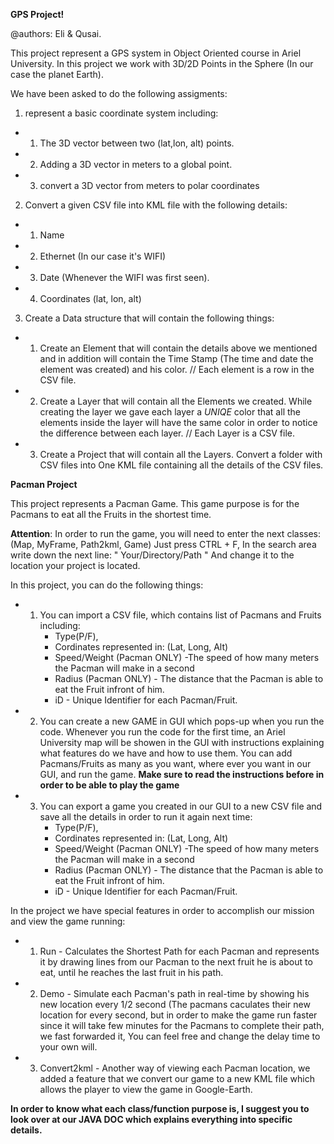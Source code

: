 **********GPS Project!**********

@authors: Eli & Qusai.

This project represent a GPS system in Object Oriented course in Ariel University.
In this project we work with 3D/2D Points in the Sphere (In our case the planet Earth).

We have been asked to do the following assigments:

1. represent a basic coordinate system including:
 * 1. The 3D vector between two (lat,lon, alt) points.
 * 2. Adding a 3D vector in meters to a global point.
 * 3. convert a 3D vector from meters to polar coordinates

2. Convert a given CSV file into KML file with the following details:
 * 1. Name 
 * 2. Ethernet (In our case it's WIFI)
 * 3. Date (Whenever the WIFI was first seen).
 * 4. Coordinates (lat, lon, alt)

3. Create a Data structure that will contain the following things:
 * 1. Create an Element that will contain the details above we mentioned and in addition will
      contain the Time Stamp (The time and date the element was created) and his color.
      // Each element is a row in the CSV file.

 * 2. Create a Layer that will contain all the Elements we created. While creating the layer
      we gave each layer a *UNIQE* color that all the elements inside the layer will have the 
      same color in order to notice the difference between each layer.
      // Each Layer is a CSV file.

 * 3. Create a Project that will contain all the Layers. Convert a folder with CSV files into
      One KML file containing all the details of the CSV files.
      
**********Pacman Project**********

This project represents a Pacman Game.
This game purpose is for the Pacmans to eat all the Fruits in the shortest time.

**Attention**:
In order to run the game, you will need to enter the next classes:
(Map, MyFrame, Path2kml, Game)
Just press CTRL + F, In the search area write down the next line:
" Your/Directory/Path " And change it to the location your project is located.

In this project, you can do the following things:

 * 1. You can import a CSV file, which contains list of Pacmans and Fruits including:
      - Type(P/F), 
      - Cordinates represented in: (Lat, Long, Alt)
      - Speed/Weight (Pacman ONLY) -The speed of how many meters the Pacman will make in a second
      - Radius (Pacman ONLY) - The distance that the Pacman is able to eat the Fruit infront of him.
      - iD - Unique Identifier for each Pacman/Fruit.
      
 * 2. You can create a new GAME in GUI which pops-up when you run the code.
      Whenever you run the code for the first time, an Ariel University map will be showen in the GUI with instructions
      explaining what features do we have and how to use them.
      You can add Pacmans/Fruits as many as you want, where ever you want in our GUI, and run the game.
      **Make sure to read the instructions before in order to be able to play the game**
      
 * 3. You can export a game you created in our GUI to a new CSV file and save all the details in order to run it again next time:
      - Type(P/F), 
      - Cordinates represented in: (Lat, Long, Alt)
      - Speed/Weight (Pacman ONLY) -The speed of how many meters the Pacman will make in a second
      - Radius (Pacman ONLY) - The distance that the Pacman is able to eat the Fruit infront of him.
      - iD - Unique Identifier for each Pacman/Fruit.

In the project we have special features in order to accomplish our mission and view the game running:

 * 1. Run - Calculates the Shortest Path for each Pacman and represents it by drawing lines from our Pacman to the next fruit
            he is about to eat, until he reaches the last fruit in his path.
 
 * 2. Demo - Simulate each Pacman's path in real-time by showing his new location every 1/2 second (The pacmans caculates their
             new location for every second, but in order to make the game run faster since it will take few minutes for the
             Pacmans to complete their path, we fast forwarded it,
             You can feel free and change the delay time to your own will.
 
 * 3. Convert2kml - Another way of viewing each Pacman location, we added a feature that we convert our game to a new KML file
                    which allows the player to view the game in Google-Earth.

**In order to know what each class/function purpose is, I suggest you to look over at our JAVA DOC which explains everything into specific details.**


